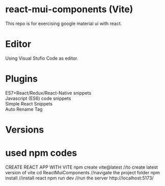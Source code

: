 # react-mui-components (Vite)
This repo is for exercising google material ui with react.

# Editor
Using Visual Stufio Code as editor.

# Plugins
ES7+React/Redux/React-Native snippets<br>
Javascript (ES6) code snippets<br>
Simple React Snippets<br>
Auto Rename Tag<br>

# Versions

# used npm codes
CREATE REACT APP WITH VITE
npm create vite@latest //to create latest version of vite
cd ReactMuiComponents  //navigate the project folder
npm install            //install react 
npm run dev            //run the server http://localhost:5173/



